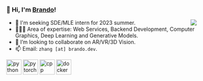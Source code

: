 ###  👋 Hi, I'm [Brando](https://brando.dev)!

<img align=right src="https://github-readme-stats.vercel.app/api?username=BrandoZhang&show_icons=true" />

- 🔭 I'm seeking SDE/MLE intern for 2023 summer.
- 🧑🏻‍💻 Area of expertise: Web Services, Backend Development, Computer Graphics, Deep Learning and Generative Models.
- 👯 I’m looking to collaborate on AR/VR/3D Vision.
- 📫 Email: `zhang [at] brando.dev`.
  


<p align="left">
  <img src="https://img.icons8.com/dusk/64/000000/python.png" alt="python" width="40" height="40"/>
  <img src="https://www.vectorlogo.zone/logos/pytorch/pytorch-icon.svg" alt="pytorch" width="40" height="40"/>
  <img src="https://img.icons8.com/color/48/000000/c-plus-plus-logo.png" alt="cpp" width="40" height="40"/>
  <img src="https://www.vectorlogo.zone/logos/docker/docker-icon.svg" alt="docker" width="40" height="40"/>
</p>

<!--
**BrandoZhang/BrandoZhang** is a ✨ _special_ ✨ repository because its `README.md` (this file) appears on your GitHub profile.

Here are some ideas to get you started:

- 🔭 I’m currently working on ...
- 🌱 I’m currently learning ...
- 👯 I’m looking to collaborate on ...
- 🤔 I’m looking for help with ...
- 💬 Ask me about ...
- 📫 How to reach me: ...
- 😄 Pronouns: ...
- ⚡ Fun fact: ...
-->
